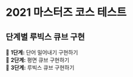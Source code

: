 # 2021 마스터즈 코스 테스트

## 단계별 루빅스 큐브 구현

🔗 **1단계:** 단어 밀어내기 구현하기  
🔗 **2단계:** 평면 큐브 구현하기  
🔗 **3단계:** 루빅스 큐브 구현하기
